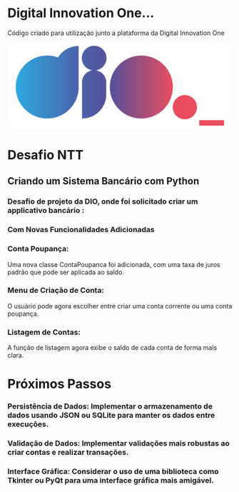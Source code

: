 # Digital Innovation One...

Código criado para utilização junto a plataforma da Digital Innovation One

<p align="center"><img src="./logo.png" width="500"></p>

# Desafio NTT

## Criando um Sistema Bancário com Python

### Desafio de projeto da DIO, onde foi solicitado criar um applicativo bancário :

### Com Novas Funcionalidades Adicionadas

### Conta Poupança:

Uma nova classe ContaPoupanca foi adicionada, com uma taxa de juros padrão que pode ser aplicada ao saldo.

### Menu de Criação de Conta:

O usuário pode agora escolher entre criar uma conta corrente ou uma conta poupança.

### Listagem de Contas:

A função de listagem agora exibe o saldo de cada conta de forma mais clara.


# Próximos Passos

### Persistência de Dados: Implementar o armazenamento de dados usando JSON ou SQLite para manter os dados entre execuções.
### Validação de Dados: Implementar validações mais robustas ao criar contas e realizar transações.
### Interface Gráfica: Considerar o uso de uma biblioteca como Tkinter ou PyQt para uma interface gráfica mais amigável.
